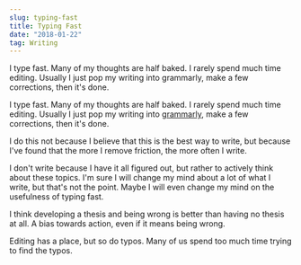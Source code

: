 ```yaml
---
slug: typing-fast
title: Typing Fast
date: "2018-01-22"
tag: Writing
---
```


I type fast. Many of my thoughts are half baked. I rarely spend much time editing. Usually I just pop my writing into grammarly, make a few corrections, then it's done.

<!-- more -->

I type fast. Many of my thoughts are half baked. I rarely spend much time editing. Usually I just pop my writing into [grammarly](https://app.grammarly.com/), make a few corrections, then it's done.

I do this not because I believe that this is the best way to write, but because I've found that the more I remove friction, the more often I write.

I don't write because I have it all figured out, but rather to actively think about these topics. I'm sure I will change my mind about a lot of what I write, but that's not the point. Maybe I will even change my mind on the usefulness of typing fast.

I think developing a thesis and being wrong is better than having no thesis at all. A bias towards action, even if it means being wrong.

Editing has a place, but so do typos. Many of us spend too much time trying to find the typos.
